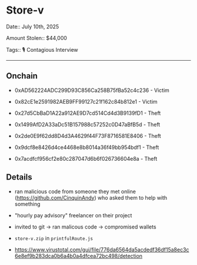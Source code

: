 # Store-v

Date:: July 10th, 2025

Amount Stolen:: $44,000

Tags:: 🎙️ Contagious Interview

---

## Onchain

- 0xAD562224ADC299D93C856Ca258B75fBa52c4c236 - Victim

- 0x82cE1e2591982AEB9FF99127c21f162c84b812e1 - Victim

- 0x27d5CbBaD1A22a912AE9D7cd514Cd4d3B9139fD1 - Theft

- 0x1499AfD2A33aDc51B157988c57252c0D47aBfB5d - Theft

- 0x2de0E9f62dd8D4d3A4629f44F73F8716581E8406 - Theft

- 0x9dcf8e8426d4ce4468e8b8014a36f49bb954bdf1 - Theft

- 0x7acdfcf956cf2e80c287047d6b6f026736604e8a - Theft


## Details

- ran malicious code from someone they met online (https://github.com/CinquinAndy) who asked them to help with something 
 
- "hourly pay advisory" freelancer on their project 

- invited to git -> ran malicous code -> compromised wallets

- `store-v.zip` in `printfulRoute.js`

- https://www.virustotal.com/gui/file/776da6564da5acdedf36df15a8ec3c6e8ef9b283dca0b6a4b0a4dfcea72bc498/detection
